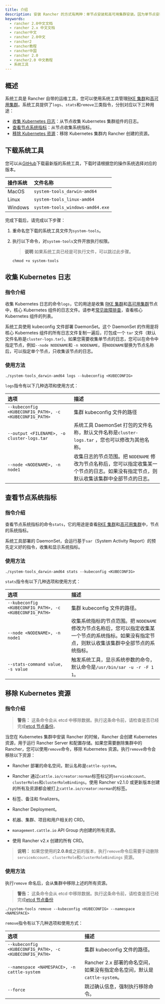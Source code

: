 ```yaml
---
title: 介绍
description: 安装 Rancher 的方式有两种：单节点安装和高可用集群安装。因为单节点安装只适用于测试和 demo 环境，而且单节点安装和高可用集群安装之间不能进行数据迁移，所以我们推荐从一开始就使用高可用集群安装的方式安装 Rancher。本文将详细介绍高可用集群安装的配置方式。如果您仍然准备在单节点上安装 Rancher，本文只有分开部署 Rancher 与下游集群的部分适用于单节点安装。
keywords:
  - rancher 2.0中文文档
  - rancher 2.x 中文文档
  - rancher中文
  - rancher 2.0中文
  - rancher2
  - rancher教程
  - rancher中国
  - rancher 2.0
  - rancher2.0 中文教程
  - 系统工具
---
```


## 概述

系统工具是 Rancher 自带的运维工具，您可以使用系统工具管理[RKE 集群](/docs/cluster-provisioning/rke-clusters/_index)和[高可用集群](/docs/installation/k8s-install/kubernetes-rke/_index)。系统工具提供了`logs`、`stats`和`remove`三类指令，分别对应以下三种用途：

- [收集 Kubernetes 日志](#收集-kubernetes-日志)：从节点收集 Kubernetes 集群组件的日志。
- [查看节点系统指标](#查看节点系统指标)：从节点收集系统指标。
- [移除 Kubernetes 资源](#移除-kubernetes-资源)：移除 Kubernetes 集群内 Rancher 创建的资源。

## 下载系统工具

您可以从[GitHub](https://github.com/rancher/system-tools/releases/latest)下载最新版的系统工具，下载时请根据您的操作系统选择对应的版本。

| 操作系统 | 文件名称                         |
| :------- | :------------------------------- |
| MacOS    | `system-tools_darwin-amd64`      |
| Linux    | `system-tools_linux-amd64`       |
| Windows  | `system-tools_windows-amd64.exe` |

完成下载后，请完成以下步骤：

1. 重命名您下载的系统工具文件为`system-tools`。

1. 执行以下命令，对`system-tools`文件开放执行权限。

   > **说明**
   > 如果系统工具已经是可执行文件，可以跳过此步骤。

   ```
   chmod +x system-tools
   ```

## 收集 Kubernetes 日志

### 指令介绍

收集 Kubernetes 日志的命令`logs`，它的用途是收集 [RKE 集群](/docs/cluster-provisioning/rke-clusters/_index)和[高可用集群](/docs/installation/k8s-install/kubernetes-rke/_index)节点中，核心 Kubernetes 组件的日志文件。请参考[常见故障排查](/docs/troubleshooting/_index)，查看核心 Kubernetes 组件的列表。

系统工具使用 kubeconfig 文件部署 DaemonSet。这个 DaemonSet 的作用是将核心 Kubernetes 组件的所有日志文件复制一遍后，打包成一个 `tar` 文件（默认文件名称是`cluster-logs.tar`）。如果您需要收集单节点的日志，您可以在命令中指定节点，例如`--node NODENAME`和 `-n NODENAME`，将`NODENAME`替换为节点名称后，可以指定单个节点，只收集该节点的日志。

### 使用方法

```
./system-tools_darwin-amd64 logs --kubeconfig <KUBECONFIG>
```

`logs`指令有以下几种选项和使用方式：

| 选项                                                   | 描述                                                                                                                                     |
| :----------------------------------------------------- | :--------------------------------------------------------------------------------------------------------------------------------------- |
| `--kubeconfig <KUBECONFIG_PATH>, -c <KUBECONFIG_PATH>` | 集群 kubeconfig 文件的路径                                                                                                               |
| `--output <FILENAME>, -o cluster-logs.tar`             | 系统工具 DaemonSet 打包的文件名称，默认文件名称是`cluster-logs.tar` ，您也可以修改为其他名称。                                           |
| `--node <NODENAME>, -n node1`                          | 收集日志的节点范围。把 `NODENAME` 修改为节点名称后，您可以指定收集某一个节点的日志。如果没有指定节点，则默认收集该集群中全部节点的日志。 |

## 查看节点系统指标

### 指令介绍

查看节点系统指标的命令`stats`，它的用途是查看[RKE 集群](/docs/cluster-provisioning/rke-clusters/_index)和[高可用集群](/docs/installation/k8s-install/kubernetes-rke/_index)中，节点的系统指标。

系统工具部署的 DaemonSet，会运行基于`sar`（System Activity Report）的预先定义好的指令，收集和显示系统指标。

### 使用方法

```
./system-tools_darwin-amd64 stats --kubeconfig <KUBECONFIG>
```

`stats`指令有以下几种选项和使用方式：

| 选项                                                   | 描述                                                                                                                                                 |
| :----------------------------------------------------- | :--------------------------------------------------------------------------------------------------------------------------------------------------- |
| `--kubeconfig <KUBECONFIG_PATH>, -c <KUBECONFIG_PATH>` | 集群 kubeconfig 文件的路径。                                                                                                                         |
| `--node <NODENAME>, -n node1`                          | 收集系统指标的节点范围。把 `NODENAME` 修改为节点名称后，您可以指定收集某一个节点的系统指标。如果没有指定节点，则默认收集该集群中全部节点的系统指标。 |
| `--stats-command value, -s value`                      | 触发系统工具，显示系统参数的命令，默认命令是`/usr/bin/sar -u -r -F 1 1`。                                                                            |

## 移除 Kubernetes 资源

### 指令介绍

> **警告：** 这条命令会从 etcd 中移除数据。执行这条命令前，请检查是否已经完成[etcd 节点备份](/docs/backups/backups/_index)。

当您在 Kubernetes 集群中安装 Rancher 的时候，Rancher 会创建 Kubernetes 资源，用于运行 Rancher Server 和配置存储。如果您需要删除集群中的 Rancher，您可以使用`remove`命令，移除 Kubernetes 资源。执行`remove`命令会移除以下资源：

- Rancher 部署的命名空间，默认名称是`cattle-system`。

- Rancher 通过`cattle.io/creator:norman`标签标记的`serviceAccount`、 `clusterRoles`和`clusterRoleBindings`。使用 Rancher v2.1.0 或更新版本创建的所有及资源都会被打上`cattle.io/creator:norman`的标签。
- 标签、备注和 finalizers。
- Rancher Deployment。
- 机器、集群、项目和用户相关的 CRD。
- `management.cattle.io` API Group 内创建的所有资源。
- 使用 Rancher v2.x 创建的所有 CRD。

> **说明：**
> 如果您使用的**2.0.8**或之前的版本，执行`remove`命令后需要手动删除`serviceAccount`、`clusterRole`和`clusterRoleBindings` 资源。

### 使用方法

执行`remove` 命名后，会从集群中移除上述的所有资源。

> **警告：** 这条命令会从 etcd 中移除数据。执行这条命令前，请检查是否已经完成[etcd 节点备份](/docs/backups/backups/_index)

```
./system-tools remove --kubeconfig <KUBECONFIG> --namespace <NAMESPACE>
```

`remove`指令有以下几种选项和使用方式：

| 选项                                                   | 描述                                                                      |
| :----------------------------------------------------- | :------------------------------------------------------------------------ |
| `--kubeconfig <KUBECONFIG_PATH>, -c <KUBECONFIG_PATH>` | 集群 kubeconfig 文件的路径。                                              |
| `--namespace <NAMESPACE>, -n cattle-system`            | Rancher 2.x 部署的命名空间，如果没有指定命名空间，默认是`cattle-system`。 |
| `--force`                                              | 跳过确认信息，强制执行移除命令。                                          |
